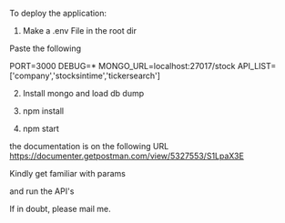 To deploy the application:

1. Make a .env File in the root dir

Paste the following

PORT=3000
DEBUG=\*
MONGO_URL=localhost:27017/stock
API_LIST=['company','stocksintime','tickersearch']

2. Install mongo and load db dump

3. npm install
4. npm start

the documentation is on the following URL
https://documenter.getpostman.com/view/5327553/S1LpaX3E

Kindly get familiar with params

and run the API's

If in doubt, please mail me.

